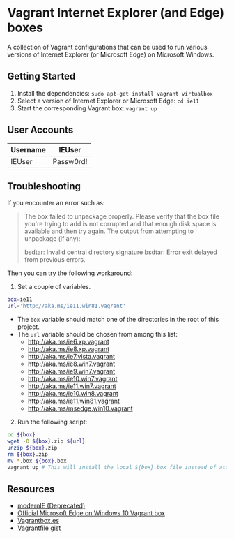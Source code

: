 # Vagrant Internet Explorer (and Edge) boxes

A collection of Vagrant configurations that can be used to run various
versions of Internet Explorer (or Microsoft Edge) on Microsoft Windows.

## Getting Started

1. Install the dependencies: `sudo apt-get install vagrant virtualbox`
1. Select a version of Internet Explorer or Microsoft Edge: `cd ie11`
1. Start the corresponding Vagrant box: `vagrant up`

## User Accounts

Username | IEUser
--- | ---
IEUser | Passw0rd!  

## Troubleshooting

If you encounter an error such as:

> The box failed to unpackage properly. Please verify that the box
file you're trying to add is not corrupted and that enough disk space
is available and then try again.
The output from attempting to unpackage (if any):
> 
> bsdtar: Invalid central directory signature
> bsdtar: Error exit delayed from previous errors.

Then you can try the following workaround:

1. Set a couple of variables. 

```bash
box=ie11
url='http://aka.ms/ie11.win81.vagrant'
```

- The `box` variable should match one of the directories in the root of this project.
- The `url` variable should be chosen from among this list:
  - http://aka.ms/ie6.xp.vagrant
  - http://aka.ms/ie8.xp.vagrant
  - http://aka.ms/ie7.vista.vagrant
  - http://aka.ms/ie8.win7.vagrant
  - http://aka.ms/ie9.win7.vagrant
  - http://aka.ms/ie10.win7.vagrant
  - http://aka.ms/ie11.win7.vagrant
  - http://aka.ms/ie10.win8.vagrant
  - http://aka.ms/ie11.win81.vagrant
  - http://aka.ms/msedge.win10.vagrant

2. Run the following script:

```bash
cd ${box}
wget -O ${box}.zip ${url}
unzip ${box}.zip
rm ${box}.zip
mv *.box ${box}.box
vagrant up # This will install the local ${box}.box file instead of attempting to download it.
```

## Resources

- [modernIE (Deprecated)](https://app.vagrantup.com/modernIE)
- [Official Microsoft Edge on Windows 10 Vagrant box](https://app.vagrantup.com/Microsoft/boxes/EdgeOnWindows10)
- [Vagrantbox.es](http://www.vagrantbox.es/)
- [Vagrantfile gist](https://gist.github.com/anthonysterling/7cb85670b36821122a4a)
